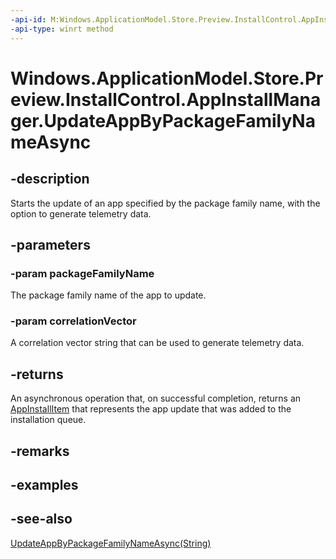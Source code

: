 ```yaml
---
-api-id: M:Windows.ApplicationModel.Store.Preview.InstallControl.AppInstallManager.UpdateAppByPackageFamilyNameAsync(System.String,System.String)
-api-type: winrt method
---
```


<!-- Method syntax
public Windows.Foundation.IAsyncOperation<Windows.ApplicationModel.Store.Preview.InstallControl.AppInstallItem> UpdateAppByPackageFamilyNameAsync(System.String packageFamilyName, System.String correlationVector)
-->

# Windows.ApplicationModel.Store.Preview.InstallControl.AppInstallManager.UpdateAppByPackageFamilyNameAsync

## -description
Starts the update of an app specified by the package family name, with the option to generate telemetry data.

## -parameters
### -param packageFamilyName
The package family name of the app to update.

### -param correlationVector
A correlation vector string that can be used to generate telemetry data.

## -returns
An asynchronous operation that, on successful completion, returns an [AppInstallItem](appinstallitem.md) that represents the app update that was added to the installation queue.

## -remarks

## -examples

## -see-also
[UpdateAppByPackageFamilyNameAsync(String)](appinstallmanager_updateappbypackagefamilynameasync_2125212473.md)